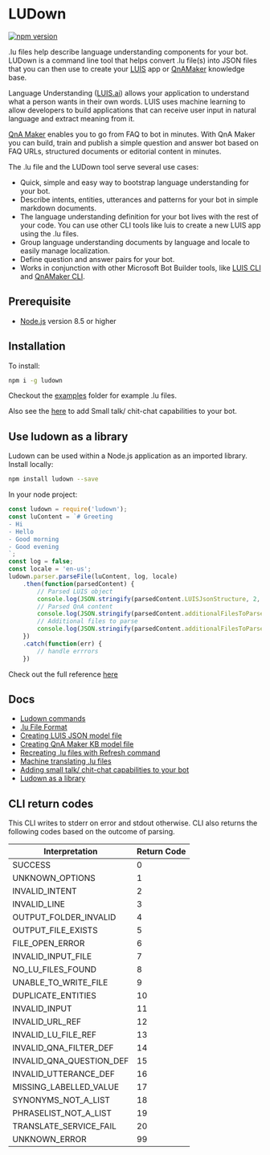 # LUDown

[![npm version](https://badge.fury.io/js/ludown.svg)](https://badge.fury.io/js/ludown)

.lu files help describe language understanding components for your bot. LUDown is a command line tool that helps convert .lu file(s) into JSON files that you can then use to create your [LUIS](http://luis.ai) app or [QnAMaker](http://qnamaker.ai) knowledge base. 

Language Understanding ([LUIS.ai](https://luis.ai/)) allows your application to understand what a person wants in their own words. LUIS uses machine learning to allow developers to build applications that can receive user input in natural language and extract meaning from it.

[QnA Maker](http://qnamaker.ai) enables you to go from FAQ to bot in minutes. With QnA Maker you can build, train and publish a simple question and answer bot based on FAQ URLs, structured documents or editorial content in minutes.

The .lu file and the LUDown tool serve several use cases:
- Quick, simple and easy way to bootstrap language understanding for your bot.
- Describe intents, entities, utterances and patterns for your bot in simple markdown documents.
- The language understanding definition for your bot lives with the rest of your code. You can use other CLI tools like luis to create a new LUIS app using the .lu files.
- Group language understanding documents by language and locale to easily manage localization.
- Define question and answer pairs for your bot.
- Works in conjunction with other Microsoft Bot Builder tools, like [LUIS CLI](../LUIS) and [QnAMaker CLI](../QnAMaker).

## Prerequisite

- [Node.js](https://nodejs.org/) version 8.5 or higher

## Installation

To install:
```bash
npm i -g ludown
```
Checkout the [examples](examples) folder for example .lu files.

Also see the [here](ChitChat) to add Small talk/ chit-chat capabilities to your bot.

## Use ludown as a library
Ludown can be used within a Node.js application as an imported library. Install locally:

```bash
npm install ludown --save
```

In your node project:
```js
const ludown = require('ludown');
const luContent = `# Greeting
- Hi
- Hello
- Good morning
- Good evening
`;
const log = false;
const locale = 'en-us';
ludown.parser.parseFile(luContent, log, locale)
    .then(function(parsedContent) {
        // Parsed LUIS object
        console.log(JSON.stringify(parsedContent.LUISJsonStructure, 2, null));
        // Parsed QnA content
        console.log(JSON.stringify(parsedContent.additionalFilesToParse, 2, null));
        // Additional files to parse
        console.log(JSON.stringify(parsedContent.additionalFilesToParse, 2, null));
    })
    .catch(function(err) {
        // handle errrors
    })

```

Check out the full reference [here](docs/ludown-library.md)

## Docs
- [Ludown commands](docs/commands.md)
- [.lu File Format](docs/lu-file-format.md)
- [Creating LUIS JSON model file](docs/create-luis-json.md)
- [Creating QnA Maker KB model file](docs/create-qna-json.md)
- [Recreating .lu files with Refresh command](docs/refresh-command.md)
- [Machine translating .lu files](docs/translate-command.md)
- [Adding small talk/ chit-chat capabilities to your bot](ChitChat/README.MD)
- [Ludown as a library](docs/ludown-library.md)

## CLI return codes
This CLI writes to stderr on error and stdout otherwise. CLI also returns the following codes based on the outcome of parsing.

| Interpretation            | Return Code   |
|---------------------------|-------------  |
|SUCCESS                    |  0            |
|UNKNOWN_OPTIONS            |  1            |  
|INVALID_INTENT             |  2            |  
|INVALID_LINE               |  3            |  
|OUTPUT_FOLDER_INVALID      |  4            |
|OUTPUT_FILE_EXISTS         |  5            |
|FILE_OPEN_ERROR            |  6            |
|INVALID_INPUT_FILE         |  7            |
|NO_LU_FILES_FOUND          |  8            |
|UNABLE_TO_WRITE_FILE       |  9            |
|DUPLICATE_ENTITIES         | 10            |
|INVALID_INPUT              | 11            |
|INVALID_URL_REF            | 12            |
|INVALID_LU_FILE_REF        | 13            |
|INVALID_QNA_FILTER_DEF     | 14            |
|INVALID_QNA_QUESTION_DEF   | 15            |
|INVALID_UTTERANCE_DEF      | 16            |
|MISSING_LABELLED_VALUE     | 17            |
|SYNONYMS_NOT_A_LIST        | 18            |
|PHRASELIST_NOT_A_LIST      | 19            |
|TRANSLATE_SERVICE_FAIL     | 20            |
|UNKNOWN_ERROR              | 99            |


